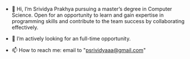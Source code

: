 - 👋 Hi, I’m Srividya Prakhya pursuing a master’s degree in Computer Science. Open for an opportunity to learn and gain expertise in 
programming skills and contribute to the team success by collaborating effectively.

- 💞️ I’m actively looking for an full-time opportunity.
- 📫 How to reach me: email to "psrividyaaa@gmail.com"

<!---
prakhyavidya/prakhyavidya is a ✨ special ✨ repository because its `README.md` (this file) appears on your GitHub profile.
You can click the Preview link to take a look at your changes.
--->
